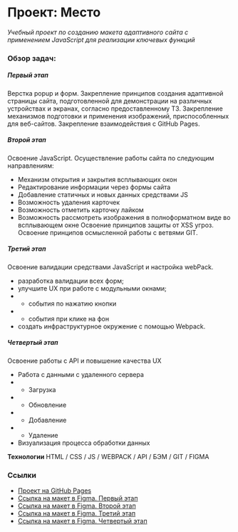 # Проект: Место
*Учебный проект по созданию макета адаптивного сайта с применением JavaScript для реализации ключевых функций*

### Обзор задач:
##### Первый этап
Верстка popup и форм.
Закрепление принципов создания адаптивной страницы сайта, подготовленной для демонстрации на различных устройствах и экранах, согласно предоставленному ТЗ.
Закрепление механизмов подготовки и применения изображений, приспособленных для веб-сайтов.
Закрепление взаимодействия с GitHub Pages.

##### Второй этап
Освоение JavaScript.
Осуществление работы сайта по следующим направлениям:
- Механизм открытия и закрытия всплывающих окон
- Редактирование информации через формы сайта
- Добавление статичных и новых данных средствами JS
- Возможность удаления карточек
- Возможность отметить карточку лайком
- Возможность рассмотреть изображения в полноформатном виде во всплывающем окне
Освоение принципов защиты от XSS угроз.
Освоение принципов осмысленной работы с ветвями GIT.

##### Третий этап
Освоение валидации средствами JavaScript и настройка webPack.
- разработка валидации всех форм;
- улучшите UX при работе с модульными окнами;
- - события по нажатию кнопки
- - события при клике на фон
- создать инфраструктурное окружение с помощью Webpack.

##### Четвертый этап
Освоение работы с API и повышение качества UX
- Работа с данными с удаленного сервера
- - Загрузка
- - Обновление
- - Добавление
- - Удаление
- Визуализация процесса обработки данных

**Технологии**
HTML / CSS / JS / WEBPACK / API / БЭМ / GIT / FIGMA

### Ссылки

* [Проект на GitHub Pages](https://gottgunst.github.io/mesto-project/)
* [Ссылка на макет в Figma. Первый этап](https://www.figma.com/file/2cn9N9jSkmxD84oJik7xL7/JavaScript.-Sprint-4?node-id=0%3A1)
* [Ссылка на макет в Figma. Второй этап](https://www.figma.com/file/bjyvbKKJN2naO0ucURl2Z0/JavaScript.-Sprint-5?node-id=0%3A1)
* [Ссылка на макет в Figma. Третий этап](https://www.figma.com/file/kRVLKwYG3d1HGLvh7JFWRT/JavaScript.-Sprint-6?node-id=0%3A1)
* [Ссылка на макет в Figma. Четвертый этап](https://www.figma.com/file/PSdQFRHoxXJFs2FH8IXViF/JavaScript.-Sprint-9?node-id=109%3A150)
